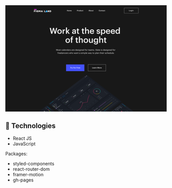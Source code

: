 <img src="src/assets/imagePreview.png" alt="preview">

## 🚀  Technologies

-   React JS
-   JavaScript

Packages:

-   styled-components
-   react-router-dom
-   framer-motion
- gh-pages
